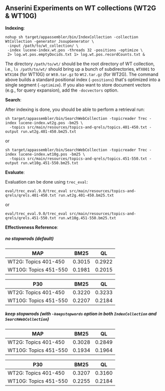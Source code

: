 ## Anserini Experiments on WT collections (WT2G & WT10G)

**Indexing**:

```
nohup sh target/appassembler/bin/IndexCollection -collection WtCollection -generator JsoupGenerator \
 -input /path/to/wt_collection/ \
 -index lucene-index.wt.pos -threads 32 -positions -optimize \
 2> log.wt.pos.emptyDocids.txt 1> log.wt.pos.recordCounts.txt &
```

The directory `/path/to/wt/` should be the root directory of WT collection, i.e., `ls /path/to/wt/` should bring up a bunch of subdirectories, `WTX001` to `WTX104` (for WT10G) or `Wt0.tar.gz` to `Wt2.tar.gz` (for WT2G). The command above builds a standard positional index (`-positions`) that's optimized into a single segment (`-optimize`). If you also want to store document vectors (e.g., for query expansion), add the `-docvectors` option.

**Search**:

After indexing is done, you should be able to perform a retrieval run:

```
sh target/appassembler/bin/SearchWebCollection -topicreader Trec -index lucene-index.wt2g.pos -bm25 \
  -topics src/main/resources/topics-and-qrels/topics.401-450.txt -output run.wt2g.401-450.bm25.txt
```
or 
```
sh target/appassembler/bin/SearchWebCollection -topicreader Trec -index lucene-index.wt10g.pos -bm25 \
  -topics src/main/resources/topics-and-qrels/topics.451-550.txt -output run.wt10g.451-550.bm25.txt
```

**Evaluate**:

Evaluation can be done using `trec_eval`:
```
eval/trec_eval.9.0/trec_eval src/main/resources/topics-and-qrels/qrels.401-450.txt run.wt2g.401-450.bm25.txt
```
or
```
eval/trec_eval.9.0/trec_eval src/main/resources/topics-and-qrels/qrels.451-550.txt run.wt10g.451-550.bm25.txt
```

**Effectiveness Reference**:

##### no stopwrods (default)

MAP                    | BM25   | QL     
-----------------------|--------|--------
WT2G: Topics 401-450   | 0.3015 | 0.2922 
WT10G: Topics 451-550  | 0.1981 | 0.2015 

P30                    | BM25   | QL     
-----------------------|--------|--------
WT2G: Topics 401-450   | 0.3220 | 0.3233 
WT10G: Topics 451-550  | 0.2207 | 0.2184  

##### keep stopwrods (with `-keepstopwords` option in both `IndexCollection` and `SearchWebCollection`)

MAP                    | BM25   | QL     
-----------------------|--------|--------
WT2G: Topics 401-450   | 0.3028 | 0.2849 
WT10G: Topics 451-550  | 0.1934 | 0.1964 

P30                    | BM25   | QL     
-----------------------|--------|--------
WT2G: Topics 401-450   | 0.3207 | 0.3160 
WT10G: Topics 451-550  | 0.2255 | 0.2184  